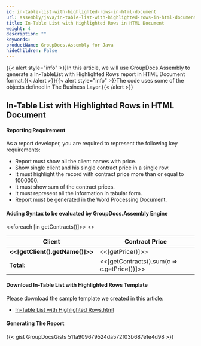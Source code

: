 ```yaml
---
id: in-table-list-with-highlighted-rows-in-html-document
url: assembly/java/in-table-list-with-highlighted-rows-in-html-document
title: In-Table List with Highlighted Rows in HTML Document
weight: 4
description: ""
keywords: 
productName: GroupDocs.Assembly for Java
hideChildren: False
---
```

{{< alert style="info" >}}In this article, we will use GroupDocs.Assembly to generate a In-TableList with Highlighted Rows report in HTML Document format.{{< /alert >}}{{< alert style="info" >}}The code uses some of the objects defined in The Business Layer.{{< /alert >}}

## In-Table List with Highlighted Rows in HTML Document

#### Reporting Requirement

As a report developer, you are required to represent the following key requirements:

*   Report must show all the client names with price.
*   Show single client and his single contract price in a single row.
*   It must highlight the record with contract price more than or equal to 1000000.
*   It must show sum of the contract prices.
*   It must represent all the information in tabular form.
*   Report must be generated in the Word Processing Document.

#### Adding Syntax to be evaluated by GroupDocs.Assembly Engine

<<foreach \[in getContracts()\]>> <</foreach>>

| Client | Contract Price |
| --- | --- |
| **<<\[getClient().getName()\]>>** | <<\[getPrice()\]>> |
| **Total:** | <<\[getContracts().sum(c => c.getPrice())\]>> |

#### Download In-Table List with Highlighted Rows Template

Please download the sample template we created in this article:

*   [In-Table List with Highlighted Rows.html](https://github.com/groupdocs-assembly/GroupDocs.Assembly-for-Java/blob/master/Examples/GroupDocs.Assembly.Examples.Java/Data/Storage/Html%20Templates/In-Table%20List%20with%20Highlighted%20Rows.html?raw=true)

#### Generating The Report

{{< gist GroupDocsGists 511a909679524da572f03b687e1e4d98 >}}


